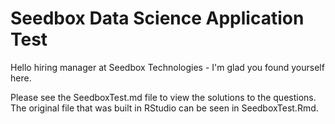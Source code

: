 # Seedbox Data Science Application Test

Hello hiring manager at Seedbox Technologies - I'm glad you found yourself here. 

Please see the SeedboxTest.md file to view the solutions to the questions. <br />
The original file that was built in RStudio can be seen in SeedboxTest.Rmd.
